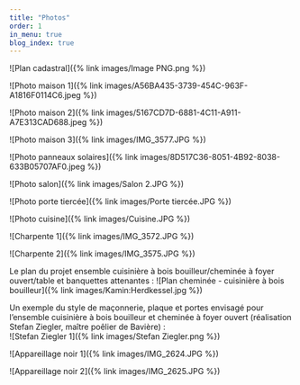 ```yaml
---
title: "Photos"
order: 1
in_menu: true
blog_index: true
---
```

![Plan cadastral]({% link images/Image PNG.png %})

![Photo maison 1]({% link images/A56BA435-3739-454C-963F-A1816F0114C6.jpeg %})    

![Photo maison 2]({% link images/5167CD7D-6881-4C11-A911-A7E313CAD688.jpeg %})  

![Photo maison 3]({% link images/IMG_3577.JPG %})  

![Photo panneaux solaires]({% link images/8D517C36-8051-4B92-8038-633B05707AF0.jpeg %})  

![Photo salon]({% link images/Salon 2.JPG %})

![Photo porte tiercée]({% link images/Porte tiercée.JPG %})

![Photo cuisine]({% link images/Cuisine.JPG %})

![Charpente 1]({% link images/IMG_3572.JPG %})  

![Charpente 2]({% link images/IMG_3575.JPG %})  

Le plan du projet ensemble cuisinière à bois bouilleur/cheminée à foyer ouvert/table et banquettes attenantes :
![Plan cheminée - cuisinière à bois bouilleur]({% link images/Kamin:Herdkessel.jpg %})  

Un exemple du style de maçonnerie, plaque et portes envisagé pour l’ensemble cuisinière à bois bouilleur et cheminée à foyer ouvert (réalisation Stefan Ziegler, maître poêlier de Bavière) :  
![Stefan Ziegler 1]({% link images/Stefan Ziegler.png %})  

![Appareillage noir 1]({% link images/IMG_2624.JPG %})  

![Appareillage noir 2]({% link images/IMG_2625.JPG %}) 